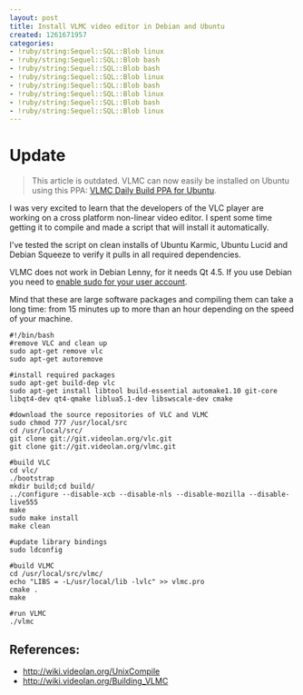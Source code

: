 ```yaml
---
layout: post
title: Install VLMC video editor in Debian and Ubuntu
created: 1261671957
categories:
- !ruby/string:Sequel::SQL::Blob linux
- !ruby/string:Sequel::SQL::Blob bash
- !ruby/string:Sequel::SQL::Blob bash
- !ruby/string:Sequel::SQL::Blob linux
- !ruby/string:Sequel::SQL::Blob bash
- !ruby/string:Sequel::SQL::Blob linux
- !ruby/string:Sequel::SQL::Blob bash
- !ruby/string:Sequel::SQL::Blob linux
---
```

# Update

<blockquote>This article is outdated. VLMC can now easily be installed on Ubuntu using this PPA: <a href="https://launchpad.net/~webupd8team/+archive/vlmc">VLMC Daily Build PPA for Ubuntu</a>.</blockquote>

I was very excited to learn that the developers of the VLC player are working on a cross platform non-linear video editor. I spent some time getting it to compile and  made a script that will install it automatically.

I've tested the script on clean installs of Ubuntu Karmic, Ubuntu Lucid and Debian Squeeze to verify it pulls in all required dependencies.

VLMC does not work in Debian Lenny, for it needs Qt 4.5. If you use Debian you need to <a href="http://www.pendrivelinux.com/how-to-add-a-user-to-the-sudoers-list/">enable sudo for your user account</a>.

Mind that these are large software packages and compiling them can take a long time: from 15 minutes up to more than an hour depending on the speed of your machine.

```shell
#!/bin/bash
#remove VLC and clean up
sudo apt-get remove vlc
sudo apt-get autoremove

#install required packages
sudo apt-get build-dep vlc
sudo apt-get install libtool build-essential automake1.10 git-core libqt4-dev qt4-qmake liblua5.1-dev libswscale-dev cmake

#download the source repositories of VLC and VLMC
sudo chmod 777 /usr/local/src
cd /usr/local/src/
git clone git://git.videolan.org/vlc.git
git clone git://git.videolan.org/vlmc.git

#build VLC
cd vlc/
./bootstrap
mkdir build;cd build/
../configure --disable-xcb --disable-nls --disable-mozilla --disable-live555
make
sudo make install
make clean

#update library bindings
sudo ldconfig

#build VLMC
cd /usr/local/src/vlmc/
echo "LIBS = -L/usr/local/lib -lvlc" >> vlmc.pro
cmake .
make

#run VLMC
./vlmc
```

## References:

* http://wiki.videolan.org/UnixCompile
* http://wiki.videolan.org/Building_VLMC

